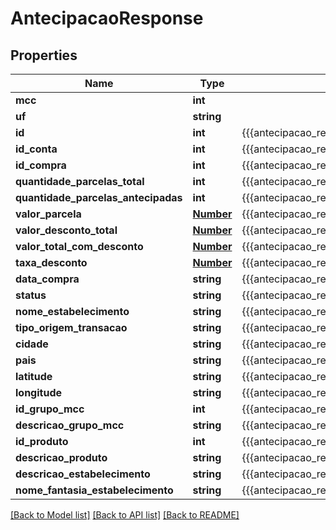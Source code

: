 # AntecipacaoResponse

## Properties
Name | Type | Description | Notes
------------ | ------------- | ------------- | -------------
**mcc** | **int** |  | [optional] 
**uf** | **string** |  | [optional] 
**id** | **int** | {{{antecipacao_response_id_value}}} | [optional] 
**id_conta** | **int** | {{{antecipacao_response_id_conta_value}}} | [optional] 
**id_compra** | **int** | {{{antecipacao_response_id_compra_value}}} | [optional] 
**quantidade_parcelas_total** | **int** | {{{antecipacao_response_quantidade_parcelas_total_value}}} | [optional] 
**quantidade_parcelas_antecipadas** | **int** | {{{antecipacao_response_quantidade_parcelas_antecipadas_value}}} | [optional] 
**valor_parcela** | [**Number**](Number.md) | {{{antecipacao_response_valor_parcela_value}}} | [optional] 
**valor_desconto_total** | [**Number**](Number.md) | {{{antecipacao_response_valor_desconto_total_value}}} | [optional] 
**valor_total_com_desconto** | [**Number**](Number.md) | {{{antecipacao_response_valor_total_com_desconto_value}}} | [optional] 
**taxa_desconto** | [**Number**](Number.md) | {{{antecipacao_response_taxa_desconto_value}}} | [optional] 
**data_compra** | **string** | {{{antecipacao_response_data_compra_value}}} | [optional] 
**status** | **string** | {{{antecipacao_response_status_value}}} | [optional] 
**nome_estabelecimento** | **string** | {{{antecipacao_response_nome_estabelecimento_value}}} | [optional] 
**tipo_origem_transacao** | **string** | {{{antecipacao_response_tipo_origem_transacao_value}}} | [optional] 
**cidade** | **string** | {{{antecipacao_response_cidade_value}}} | [optional] 
**pais** | **string** | {{{antecipacao_response_pais_value}}} | [optional] 
**latitude** | **string** | {{{antecipacao_response_latitude_value}}} | [optional] 
**longitude** | **string** | {{{antecipacao_response_longitude_value}}} | [optional] 
**id_grupo_mcc** | **int** | {{{antecipacao_response_id_grupo_m_c_c_value}}} | [optional] 
**descricao_grupo_mcc** | **string** | {{{antecipacao_response_descricao_grupo_m_c_c_value}}} | [optional] 
**id_produto** | **int** | {{{antecipacao_response_id_produto_value}}} | [optional] 
**descricao_produto** | **string** | {{{antecipacao_response_descricao_produto_value}}} | [optional] 
**descricao_estabelecimento** | **string** | {{{antecipacao_response_descricao_estabelecimento_value}}} | [optional] 
**nome_fantasia_estabelecimento** | **string** | {{{antecipacao_response_nome_fantasia_estabelecimento_value}}} | [optional] 

[[Back to Model list]](../README.md#documentation-for-models) [[Back to API list]](../README.md#documentation-for-api-endpoints) [[Back to README]](../README.md)


